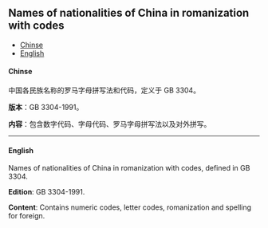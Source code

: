 ## Names of nationalities of China in romanization with codes

* [Chinse](#chinse)
* [English](#english)

#### Chinse

中国各民族名称的罗马字母拼写法和代码，定义于 GB 3304。

**版本**：GB 3304-1991。

**内容**：包含数字代码、字母代码、罗马字母拼写法以及对外拼写。

-----------------------

#### English

Names of nationalities of China in romanization with codes, defined in GB 3304.

**Edition**: GB 3304-1991.

**Content**: Contains numeric codes, letter codes, romanization and spelling for foreign.